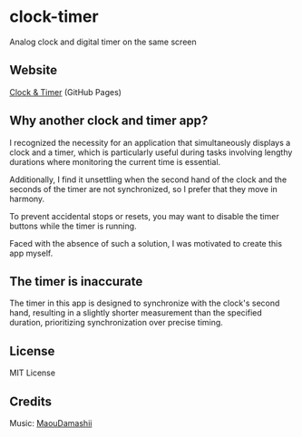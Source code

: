 # clock-timer
Analog clock and digital timer on the same screen

## Website

[Clock & Timer](https://akonno.github.io/clock-timer/) (GitHub Pages)

## Why another clock and timer app?

I recognized the necessity for an application that simultaneously displays a clock and a timer, which is particularly useful during tasks involving lengthy durations where monitoring the current time is essential.

Additionally, I find it unsettling when the second hand of the clock and the seconds of the timer are not synchronized, so I prefer that they move in harmony.

To prevent accidental stops or resets, you may want to disable the timer buttons while the timer is running.

Faced with the absence of such a solution, I was motivated to create this app myself.

## The timer is inaccurate

The timer in this app is designed to synchronize with the clock's second hand, resulting in a slightly shorter measurement than the specified duration, prioritizing synchronization over precise timing.

## License

MIT License

## Credits

Music: [MaouDamashii](https://maou.audio/)
